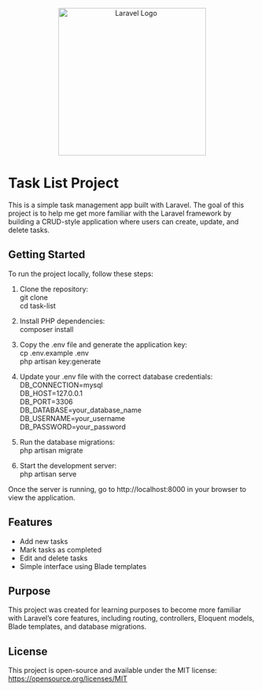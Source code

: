 <p align="center"><a href="https://laravel.com" target="_blank"><img src="https://raw.githubusercontent.com/laravel/art/master/logo-lockup/5%20SVG/2%20CMYK/1%20Full%20Color/laravel-logolockup-cmyk-red.svg" width="300" alt="Laravel Logo"></a></p>

# Task List Project  

This is a simple task management app built with Laravel. The goal of this project is to help me get more familiar with the Laravel framework by building a CRUD-style application where users can create, update, and delete tasks.  

## Getting Started  

To run the project locally, follow these steps:  

1. Clone the repository:  
git clone  
cd task-list  

2. Install PHP dependencies:  
composer install  

3. Copy the .env file and generate the application key:  
cp .env.example .env  
php artisan key:generate  

4. Update your .env file with the correct database credentials:  
DB_CONNECTION=mysql  
DB_HOST=127.0.0.1  
DB_PORT=3306  
DB_DATABASE=your_database_name  
DB_USERNAME=your_username  
DB_PASSWORD=your_password  

5. Run the database migrations:  
php artisan migrate  

6. Start the development server:  
php artisan serve  

Once the server is running, go to http://localhost:8000 in your browser to view the application.  

## Features  

- Add new tasks  
- Mark tasks as completed  
- Edit and delete tasks  
- Simple interface using Blade templates  

## Purpose  

This project was created for learning purposes to become more familiar with Laravel’s core features, including routing, controllers, Eloquent models, Blade templates, and database migrations.  

## License  

This project is open-source and available under the MIT license: https://opensource.org/licenses/MIT
